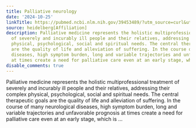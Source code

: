 ```yaml
---
title: Palliative neurology
date: '2024-10-25'
linkTitle: https://pubmed.ncbi.nlm.nih.gov/39453489/?utm_source=curl&utm_medium=rss&utm_campaign=pubmed-2&utm_content=1FakS-2QOkCT8HsMOQP1bCRQ4YzyumYOmxmF0moLsQ3dFB1E9V&fc=20220326224207&ff=20241025210316&v=2.18.0.post9+e462414
source: heidelberg[Affiliation]
description: Palliative medicine represents the holistic multiprofessional treatment
  of severely and incurably ill people and their relatives, addressing their complex
  physical, psychological, social and spiritual needs. The central therapeutic goals
  are the quality of life and alleviation of suffering. In the course of many neurological
  diseases, high symptom burden, long and variable trajectories and unfavorable prognosis
  at times create a need for palliative care even at an early stage, which is ...
disable_comments: true
---
```

Palliative medicine represents the holistic multiprofessional treatment of severely and incurably ill people and their relatives, addressing their complex physical, psychological, social and spiritual needs. The central therapeutic goals are the quality of life and alleviation of suffering. In the course of many neurological diseases, high symptom burden, long and variable trajectories and unfavorable prognosis at times create a need for palliative care even at an early stage, which is ...